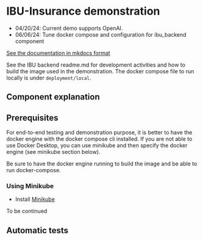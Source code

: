 # IBU-Insurance demonstration

* 04/20/24: Current demo supports OpenAI.
* 06/06/24: Tune docker compose and configuration for ibu_backend component

[See the documentation in mkdocs format]()

See the IBU backend readme.md for development activities and how to build the image used in the demonstration. The docker compose file to run locally is under `deployment/local`.

## Component explanation

## Prerequisites

For end-to-end testing and demonstration purpose, it is better to have the docker engine with the docker compose cli installed. If you are not able to use Docker Desktop, you can use minikube and then specify the docker engine (see minikube section below).

Be sure to have the docker engine running to build the image and be able to run docker-compose. 



### Using Minikube

* Install [Minikube](https://minikube.sigs.k8s.io/docs/start/)

 To be continued


## Automatic tests
